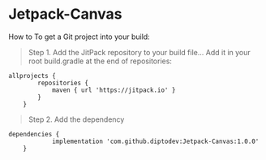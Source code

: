 # Jetpack-Canvas

How to
To get a Git project into your build:

> Step 1. Add the JitPack repository to your build file...
> Add it in your root build.gradle at the end of repositories:
```
allprojects {
		repositories {
			maven { url 'https://jitpack.io' }
		}
	} 
```
> Step 2. Add the dependency
```
dependencies {
	        implementation 'com.github.diptodev:Jetpack-Canvas:1.0.0'
	}
```
